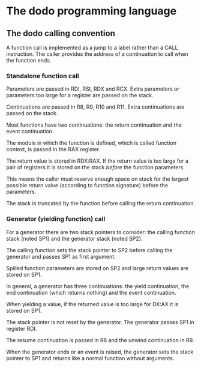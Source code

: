 # The dodo programming language

## The dodo calling convention

A function call is implemented as a jump to a label rather than a CALL instruction. The caller provides the address of a continuation to call when the function ends.

### Standalone function call

Parameters are passed in RDI, RSI, RDX and RCX. Extra parameters or parameters too large for a register are passed on the stack.

Continuations are passed in R8, R9, R10 and R11. Extra continuations are passed on the stack.

Most functions have two continuations: the return continuation and the event continuation.

The module in which the function is defined, which is called function context, is passed in the RAX register.

The return value is stored in RDX:RAX. If the return value is too large for a pair of registers it is stored on the stack *before* the function parameters.

This means the caller must reserve enough space on stack for the largest possible return value (according to function signature) before the parameters.

The stack is truncated by the function before calling the return continuation.

### Generator (yielding function) call

For a generator there are two stack pointers to consider: the calling function stack (noted SP1) and the generator stack (noted SP2).

The calling function sets the stack pointer to SP2 before calling the generator and passes SP1 as first argument.

Spilled function parameters are stored on SP2 and large return values are stored on SP1.

In general, a generator has three continuations: the yield continuation, the end continuation (which returns nothing) and the event continuation.

When yielding a value, if the returned value is too large for DX:AX it is stored on SP1.

The stack pointer is not reset by the generator. The generator passes SP1 in register RDI.

The resume continuation is passed in R8 and the unwind continuation in R9.

When the generator ends or an event is raised, the generator sets the stack pointer to SP1 and returns like a normal function without arguments.
